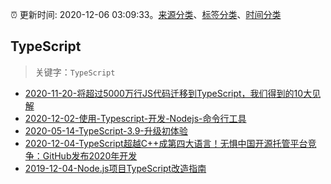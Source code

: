 :alarm_clock: 更新时间: 2020-12-06 03:09:33。[来源分类](../README.md)、[标签分类](../TAGS.md)、[时间分类](../TIMELINE.md)

## TypeScript


> 关键字：`TypeScript`



- [2020-11-20-将超过5000万行JS代码迁移到TypeScript，我们得到的10大见解](https://www.ershicimi.com/p/48571c2bce08388e0d99c56b20ecbd23) 
- [2020-12-02-使用-Typescript-开发-Nodejs-命令行工具](https://www.ershicimi.com/p/de3401f3aecba163bc40e0452fcc331a) 
- [2020-05-14-TypeScript-3.9-升级初体验](https://www.ershicimi.com/p/735e621e01948c8458a4dea2cd00ba0f) 
- [2020-12-04-TypeScript超越C++成第四大语言！无惧中国开源托管平台竞争：GitHub发布2020年开发](https://www.ershicimi.com/p/526f9b7c020a89dfe02fe0a47bc783d1) 
- [2019-12-04-Node.js项目TypeScript改造指南](https://juejin.im/post/5de4867f51882573135415dd) 